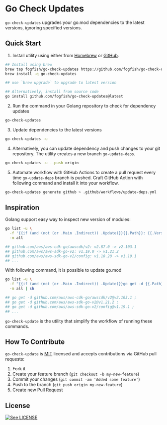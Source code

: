 # Go Check Updates

`go-check-updates` upgrades your go.mod dependencies to the latest versions, ignoring specified versions.

## Quick Start

1. Install utility using either from [Homebrew](https://brew.sh) or [GitHub](https://github.com/fogfish/go-check-updates).

```bash
## Install using brew
brew tap fogfish/go-check-updates https://github.com/fogfish/go-check-updates
brew install -q go-check-updates

## use `brew upgrade` to upgrade to latest version 

## Alternatively, install from source code
go install github.com/fogfish/go-check-updates@latest
```

2. Run the command in your Golang repository to check for dependency updates

```bash
go-check-updates
```

3. Update dependencies to the latest versions

```bash
go-check-updates -u
```

4. Alternatively, you can update dependency and push changes to your git repository. The utility creates a new branch `go-update-deps`.

```bash
go-check-updates -u --push origin
```

5. Automate workflow with GitHub Actions to create a pull request every time `go-update-deps` branch is pushed. Craft GitHub Action with following command and install it into your workflow.

```bash
go-check-updates generate github > .github/workflows/update-deps.yml
```


## Inspiration

Golang support easy way to inspect new version of modules:

```bash
go list -u \
  -f '{{if (and (not (or .Main .Indirect)) .Update)}}{{.Path}}: {{.Version}} -> {{.Update.Version}}{{end}}' \
  -m all

## github.com/aws/aws-cdk-go/awscdk/v2: v2.87.0 -> v2.103.1
## github.com/aws/aws-sdk-go-v2: v1.19.0 -> v1.21.2
## github.com/aws/aws-sdk-go-v2/config: v1.18.28 -> v1.19.1
## ...
```

With following command, it is possible to update go.mod
```bash
go list -u \
  -f "{{if (and (not (or .Main .Indirect)) .Update)}}go get -d {{.Path}}@{{.Update.Version}} ; {{end}}" \
  -m all | sh

## go get -d github.com/aws/aws-cdk-go/awscdk/v2@v2.103.1 ;
## go get -d github.com/aws/aws-sdk-go-v2@v1.21.2 ;
## go get -d github.com/aws/aws-sdk-go-v2/config@v1.19.1 ;
## ...
```

`go-check-update` is the utility that simplify the workflow of running these commands.


## How To Contribute

`go-check-update` is [MIT](LICENSE) licensed and accepts contributions via GitHub pull requests:

1. Fork it
2. Create your feature branch (`git checkout -b my-new-feature`)
3. Commit your changes (`git commit -am 'Added some feature'`)
4. Push to the branch (`git push origin my-new-feature`)
5. Create new Pull Request


## License

[![See LICENSE](https://img.shields.io/github/license/fogfish/go-check-updates.svg?style=for-the-badge)](LICENSE)
